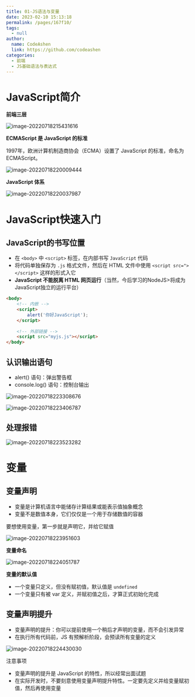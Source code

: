 ```yaml
---
title: 01-JS语法与变量
date: 2023-02-10 15:13:18
permalink: /pages/167f10/
tags: 
  - null
author: 
  name: CodeAshen
  link: https://github.com/codeashen
categories: 
  - 前端
  - JS基础语法与表达式
---
```



# JavaScript简介

**前端三层**

![image-20220718215431616](https://cc.hjfile.cn/cc/img/20220718/202207180954341337969.png)

**ECMAScript 是 JavaScript 的标准**

1997年，欧洲计算机制造商协会（ECMA）设置了 JavaScript 的标准，命名为 ECMAScript。

![image-20220718220009444](https://cc.hjfile.cn/cc/img/20220718/2022071810001169381093.png)

**JavaScript 体系**

![image-20220718220037987](https://cc.hjfile.cn/cc/img/20220718/2022071810004009169971.png)

# JavaScript快速入门

## JavaScript的书写位置

- 在 `<body>` 中 `<script>` 标签，在内部书写 `JavaScript` 代码
- 将代码单独保存为 `.js` 格式文件，然后在 HTML 文件中使用 `<script src="></script>` 这样的形式入它
- **JavaScript 不能脱离 HTML 网页运行**（当然，今后学习的NodeJS>将成为JavaScript独立的运行平台）

```html
<body>
    <!-- 内嵌 -->
    <script>
        alert('你好JavaScript');
    </script>
    
    <!-- 外部链接 -->
    <script src="myjs.js"></script>
</body>
```

## 认识输出语句

- alert() 语句：弹出警告框
- console.log() 语句：控制台输出

![image-20220718223308676](https://cc.hjfile.cn/cc/img/20220718/2022071810331133313895.png)

![image-20220718223406787](https://cc.hjfile.cn/cc/img/20220718/202207181034091346783.png)

## 处理报错

![image-20220718223523282](https://cc.hjfile.cn/cc/img/20220718/2022071810352552046835.png)

# 变量

## 变量声明

- 变量是计算机语言中能储存计算结果或能表示值抽象概念
- 变量不是数值本身，它们仅仅是一个用于存储数值的容器

要想使用变量，第一步就是声明它，并给它赋值

![image-20220718223951603](https://cc.hjfile.cn/cc/img/20220718/2022071810395360529210.png)

**变量命名**

![image-20220718224051787](https://cc.hjfile.cn/cc/img/20220718/2022071810405391278223.png)

**变量的默认值**

- 一个变量只定义，但没有赋初值，默认值是 `undefined`
- 一个变量只有被 var 定义，并赋初值之后，才算正式初始化完成

## 变量声明提升

- 变量声明的提升：你可以提前使用一个稍后才声明的变量，而不会引发异常
- 在执行所有代码前，JS 有预解析阶段，会预读所有变量的定义

![image-20220718224430030](https://cc.hjfile.cn/cc/img/20220718/2022071810443195688929.png)

注意事项

- 变量声明的提升是 JavaScript 的特性，所以经常出面试题
- 在实际开发时，不要刻意使用变量声明提升特性。一定要先定义并给变量赋初值，然后再使用变量









